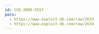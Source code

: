```yaml
---
id: CVE-2006-5557
pocs:
  - https://www.exploit-db.com/raw/2633
  - https://www.exploit-db.com/raw/2634
---
```

